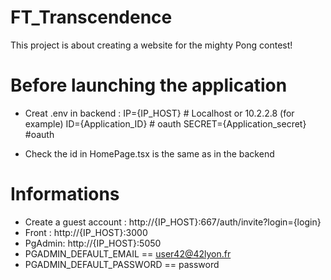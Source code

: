 # FT_Transcendence

This project is about creating a website for the mighty Pong contest!

# Before launching the application

- Creat .env in backend : 
    IP={IP_HOST}  # Localhost or 10.2.2.8 (for example)
    ID={Application_ID} # oauth
    SECRET={Application_secret} #oauth

- Check the id in HomePage.tsx is the same as in the backend

# Informations
- Create a guest account : http://{IP_HOST}:667/auth/invite?login={login}
- Front : http://{IP_HOST}:3000
- PgAdmin: http://{IP_HOST}:5050
- PGADMIN_DEFAULT_EMAIL == user42@42lyon.fr
- PGADMIN_DEFAULT_PASSWORD == password
